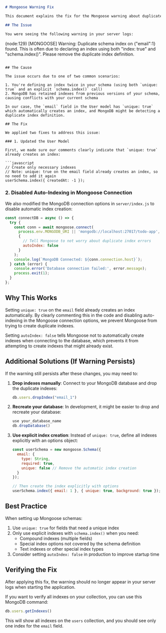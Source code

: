 ```markdown
# Mongoose Warning Fix

This document explains the fix for the Mongoose warning about duplicate schema indexes.

## The Issue

You were seeing the following warning in your server logs:

```
(node:129) [MONGOOSE] Warning: Duplicate schema index on {"email":1} found. This is often due to declaring an index using both "index: true" and "schema.index()". Please remove the duplicate index definition.
```

## The Cause

The issue occurs due to one of two common scenarios:

1. You're defining an index twice in your schema (using both `unique: true` and an explicit `schema.index()` call)
2. MongoDB has retained indexes from previous versions of your schema, causing conflicts with your current schema

In our case, the `email` field in the User model has `unique: true` which automatically creates an index, and MongoDB might be detecting a duplicate index definition.

## The Fix

We applied two fixes to address this issue:

### 1. Updated the User Model

First, we made sure our comments clearly indicate that `unique: true` already creates an index:

```javascript
// Create only necessary indexes
// Note: unique: true on the email field already creates an index, so no need to add it again
userSchema.index({ createdAt: -1 });
```

### 2. Disabled Auto-Indexing in Mongoose Connection

We also modified the MongoDB connection options in `server/index.js` to disable automatic index creation:

```javascript
const connectDB = async () => {
  try {
    const conn = await mongoose.connect(
      process.env.MONGODB_URI || 'mongodb://localhost:27017/todo-app',
      {
        // Tell Mongoose to not worry about duplicate index errors
        autoIndex: false
      }
    );
    console.log(`MongoDB Connected: ${conn.connection.host}`);
  } catch (error) {
    console.error('Database connection failed:', error.message);
    process.exit(1);
  }
};
```

## Why This Works

Setting `unique: true` on the `email` field already creates an index automatically. By clearly commenting this in the code and disabling auto-indexing in the Mongoose connection options, we prevent Mongoose from trying to create duplicate indexes.

Setting `autoIndex: false` tells Mongoose not to automatically create indexes when connecting to the database, which prevents it from attempting to create indexes that might already exist.

## Additional Solutions (If Warning Persists)

If the warning still persists after these changes, you may need to:

1. **Drop indexes manually**: Connect to your MongoDB database and drop the duplicate indexes:
   ```javascript
   db.users.dropIndex("email_1")
   ```

2. **Recreate your database**: In development, it might be easier to drop and recreate your database:
   ```javascript
   use your_database_name
   db.dropDatabase()
   ```

3. **Use explicit index creation**: Instead of `unique: true`, define all indexes explicitly with an options object:
   ```javascript
   const userSchema = new mongoose.Schema({
     email: {
       type: String,
       required: true,
       unique: false // Remove the automatic index creation
     }
   });
   
   // Then create the index explicitly with options
   userSchema.index({ email: 1 }, { unique: true, background: true });
   ```

## Best Practice

When setting up Mongoose schemas:

1. Use `unique: true` for fields that need a unique index
2. Only use explicit indexes with `schema.index()` when you need:
   - Compound indexes (multiple fields)
   - Special index options not covered by the schema definition
   - Text indexes or other special index types
3. Consider setting `autoIndex: false` in production to improve startup time

## Verifying the Fix

After applying this fix, the warning should no longer appear in your server logs when starting the application.

If you want to verify all indexes on your collection, you can use this MongoDB command:

```javascript
db.users.getIndexes()
```

This will show all indexes on the `users` collection, and you should see only one index for the `email` field.
```
